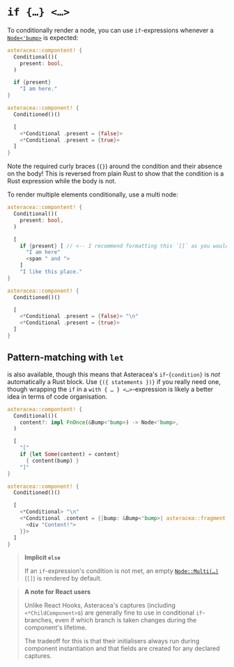 # `if {…} <…>`

To conditionally render a node, you can use `if`-expressions whenever a [`Node<'bump>`]() is expected:

```rust asteracea=Conditioned
asteracea::compontent! {
  Conditional()(
    present: bool,
  )

  if {present}
    "I am here."
}

asteracea::component! {
  Conditioned()()

  [
    <*Conditional .present = {false}>
    <*Conditional .present = {true}>
  ]
}
```

Note the required curly braces (`{}`) around the condition and their absence on the body! This is reversed from plain Rust to show that the condition is a Rust expression while the body is not.

To render multiple elements conditionally, use a multi node:

```rust asteracea=Conditioned
asteracea::compontent! {
  Conditional()(
    present: bool,
  )

  [
    if {present} [ // <-- I recommend formatting this `[]` as you would format `{}` in Rust.
      "I am here"
      <span " and ">
    ]
    "I like this place."
}

asteracea::component! {
  Conditioned()()

  [
    <*Conditional .present = {false}> "\n"
    <*Conditional .present = {true}>
  ]
}
```

## Pattern-matching with `let`

is also available, though this means that Asteracea's `if`-`{condition}` is *not* automatically a Rust block. Use `{({ statements })}` if you really need one, though wrapping the `if` in a `with { … } <…>`-expression is likely a better idea in terms of code organisation.

```rust asteracea=Conditioned
asteracea::compontent! {
  Conditional()(
    content?: impl FnOnce(&Bump<'bump>) -> Node<'bump>,
  )

  [
    "["
    if {let Some(content) = content}
      { content(bump) }
    "]"
}

asteracea::component! {
  Conditioned()()

  [
    <*Conditional> "\n"
    <*Conditional .content = {|bump: &Bump<'bump>| asteracea::fragment! { // TODO:Use `.content => <…>` once that works.
      <div "Content!">
    }}>
  ]
}
```

> **Implicit `else`**
>
> If an `if`-expression's condition is not met, an empty [`Node::Multi(…)`]() (`[]`) is rendered by default.

<!-- intentionally split -->

> **A note for React users**
>
> Unlike React Hooks, Asteracea's captures (including `<*ChildComponent>`s) are generally fine to use in conditional `if`-branches, even if which branch is taken changes during the component's lifetime.
>
> The tradeoff for this is that their initialisers always run during component instantiation and that fields are created for any declared captures.
